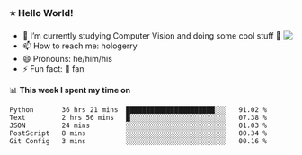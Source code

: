 ### ⭐️ Hello World!

<!--
**hologerry/hologerry** is a ✨ _special_ ✨ repository because its `README.md` (this file) appears on your GitHub profile.

Here are some ideas to get you started:

- 🔭 I’m currently working and studying on Computer Vision
- 🌱 I’m currently learning at Peking University
- 💬 Ask me about 
- 📫 How to reach me: E-mail
- 😄 Pronouns: he/his
- ⚡ Fun fact: Music is the Power
-->

<img align="right" src="https://github-readme-stats.vercel.app/api?username=hologerry&show_icons=true&icon_color=CE1D2D&text_color=718096&bg_color=ffffff&hide_title=true" />

- 🔭 I’m currently studying Computer Vision and doing some cool stuff 🤖
- 📫 How to reach me: hologerry
- 😄 Pronouns: he/him/his
- ⚡ Fun fact: 🍎 fan


📊 **This week I spent my time on**

<!--START_SECTION:waka-->
```text
Python       36 hrs 21 mins  ██████████████████████░░░   91.02 % 
Text         2 hrs 56 mins   █░░░░░░░░░░░░░░░░░░░░░░░░   07.38 % 
JSON         24 mins         ░░░░░░░░░░░░░░░░░░░░░░░░░   01.03 % 
PostScript   8 mins          ░░░░░░░░░░░░░░░░░░░░░░░░░   00.34 % 
Git Config   3 mins          ░░░░░░░░░░░░░░░░░░░░░░░░░   00.16 %
```
<!--END_SECTION:waka-->
